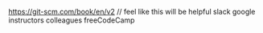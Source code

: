 https://git-scm.com/book/en/v2 // feel like this will be helpful
slack
google
instructors
colleagues
freeCodeCamp
